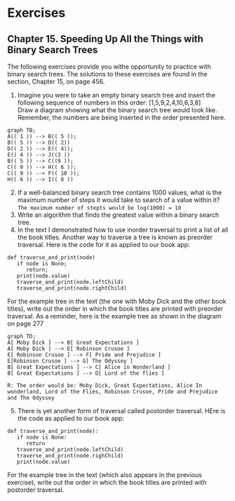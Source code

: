# Exercises

## Chapter 15. Speeding Up All the Things with Binary Search Trees

The following exercises provide you withe opportunity to practice with binary search trees. The
solutions to these exercises are found in the section, Chapter 15, on page 456.

1. Imagine you were to take an empty binary search tree and insert the following sequence of numbers
   in this order: [1,5,9,2,4,10,6,3,8] <br/> Draw a diagram showing what the binary search tree
   would look like. Remember, the numbers are being inserted in the order presented here.<br/>

```mermaid
graph TB;
A(( 1 )) --> B(( 5 ));
B(( 5 )) --> D(( 2))
D(( 2 )) --> E(( 4));
E(( 4 )) --> J((3 ))
B(( 5 )) --> C((9 ));
C(( 9 )) --> H(( 6 ));
C(( 9 )) --> F(( 10 ));
H(( 6 )) --> I(( 8 ))
```

2. If a well-balanced binary search tree contains 1000 values, what is the maximum number of steps
   it would take to search of a value within
   it?<br/>```The maximum number of stepts would be log(1000) = 10```
3. Write an algorithm that finds the greatest value within a binary search tree.
4. In the text I demonstrated how to use inorder traversal to print a list of all the book titles.
   Another way to traverse a tree is known as preorder traversal. Here is the code for it as applied
   to our book app: <br/>

````
def traverse_and_print(node)
   if node is None;
      return;
   print(node.value)
   traverse_and_print(node.leftChild)
   traverse_and_print(node.rightChild)   
````

For the example tree in the text (the one with Moby Dick and the other book titles), write out the
order in which the book titles are printed with preorder traversal. As a reminder, here is the
example tree as shown in the diagram on page 277

````mermaid
graph TD;
A[ Moby Dick ] --> B[ Great Expectations ]
A[ Moby Dick ] --> E[ Robinson Crusoe ]
E[ Robinson Crusoe ] --> F[ Pride and Prejudice ]
E[Robinson Crusoe ] --> G[ The Odyssey ]
B[ Great Expectations ] --> C[ Alice in Wonderland ]
B[ Great Expectations ] --> D[ Lord of the flies ]
````

``R: The order would be: Moby Dick, Great Expectations, Alice In wonderland, Lord of the Flies, Robinson Crusoe, Pride and Prejudice and The Odyssey``

5. There is yet another form of traversal called postorder traversal. HEre is the code as applied to
   our book app:

````
def traverse_and_print(node):
   if node is None:
      return
   traverse_and_print(node.leftChild)
   traverse_and_print(node.righChild)
   print(node.value)
````

For the example tree in the text (which also appears in the previous exercise), write out the order
in which the book titles are printed with postorder traversal.